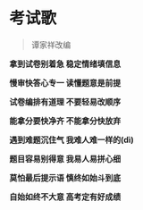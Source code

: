 

# 考试歌

> 谭家祥改编

**拿到试卷别着急    稳定情绪填信息**

**慢审快答心专一    读懂题意是前提**

**试卷编排有道理    不要轻易改顺序**

**能拿分要快净齐    不能拿分快放弃**

**遇到难题沉住气    我难人难一样的(dì)**

**题目容易别得意    我易人易拼心细**

**莫怕最后提示语    慎终如始斗到底**

**自始如终不大意    高考定有好成绩**

<figure><img src="../.gitbook/assets/7df87b7edb654dfba8e4fc6483f2a7c8.jpg" alt=""><figcaption></figcaption></figure>
